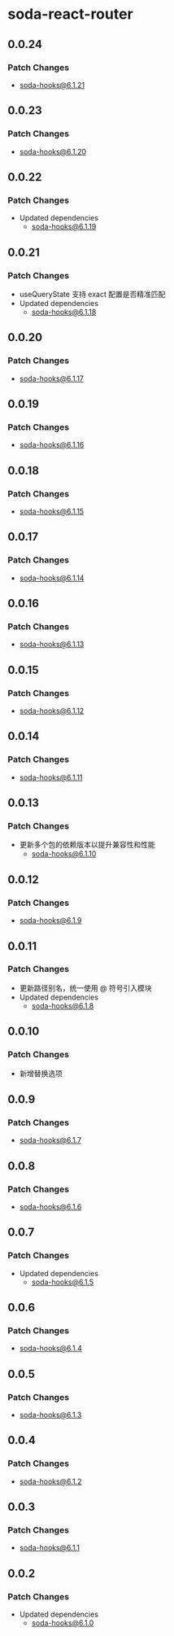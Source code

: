 # soda-react-router

## 0.0.24

### Patch Changes

- soda-hooks@6.1.21

## 0.0.23

### Patch Changes

- soda-hooks@6.1.20

## 0.0.22

### Patch Changes

- Updated dependencies
    - soda-hooks@6.1.19

## 0.0.21

### Patch Changes

- useQueryState 支持 exact 配置是否精准匹配
- Updated dependencies
    - soda-hooks@6.1.18

## 0.0.20

### Patch Changes

- soda-hooks@6.1.17

## 0.0.19

### Patch Changes

- soda-hooks@6.1.16

## 0.0.18

### Patch Changes

- soda-hooks@6.1.15

## 0.0.17

### Patch Changes

- soda-hooks@6.1.14

## 0.0.16

### Patch Changes

- soda-hooks@6.1.13

## 0.0.15

### Patch Changes

- soda-hooks@6.1.12

## 0.0.14

### Patch Changes

- soda-hooks@6.1.11

## 0.0.13

### Patch Changes

- 更新多个包的依赖版本以提升兼容性和性能
    - soda-hooks@6.1.10

## 0.0.12

### Patch Changes

- soda-hooks@6.1.9

## 0.0.11

### Patch Changes

- 更新路径别名，统一使用 @ 符号引入模块
- Updated dependencies
    - soda-hooks@6.1.8

## 0.0.10

### Patch Changes

- 新增替换选项

## 0.0.9

### Patch Changes

- soda-hooks@6.1.7

## 0.0.8

### Patch Changes

- soda-hooks@6.1.6

## 0.0.7

### Patch Changes

- Updated dependencies
    - soda-hooks@6.1.5

## 0.0.6

### Patch Changes

- soda-hooks@6.1.4

## 0.0.5

### Patch Changes

- soda-hooks@6.1.3

## 0.0.4

### Patch Changes

- soda-hooks@6.1.2

## 0.0.3

### Patch Changes

- soda-hooks@6.1.1

## 0.0.2

### Patch Changes

- Updated dependencies
    - soda-hooks@6.1.0
